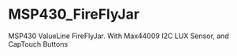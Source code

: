 MSP430_FireFlyJar
=================

MSP430 ValueLine FireFlyJar.  With Max44009 I2C LUX Sensor, and CapTouch Buttons
